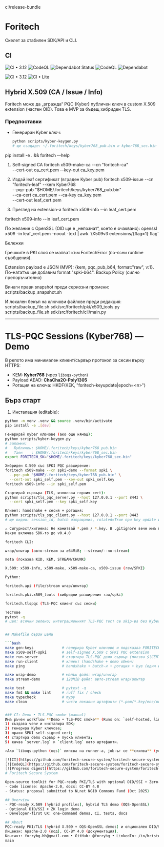 ci/release-bundle
# Foritech

Скелет за стабилен SDK/API и CLI.

## CI
![CI • 3.12](https://github.com/foritech-secure-system/foritech-secure-system/actions/workflows/ci.yml/badge.svg?branch=main)
![CodeQL](https://github.com/foritech-secure-system/foritech-secure-system/actions/workflows/codeql.yml/badge.svg?branch=main)
![Dependabot Status](https://img.shields.io/badge/Dependabot-active-brightgreen?logo=dependabot)
![CodeQL](https://github.com/foritech-secure-system/foritech-secure-system/actions/workflows/codeql.yml/badge.svg?branch=main)
![Dependabot](https://img.shields.io/badge/Dependabot-active-brightgreen?logo=dependabot)

![CI • 3.12](https://github.com/forrybg/foritech-secure-system/actions/workflows/ci.yml/badge.svg?branch=main)
![CI • Lite](https://github.com/forrybg/foritech-secure-system/actions/workflows/ci-lite.yml/badge.svg)

## Hybrid X.509 (CA / Issue / Info)

Foritech може да „вгражда“ PQC (Kyber) публичен ключ в custom X.509 extension (частен OID). Това е MVP за бъдещ хибриден TLS.

### Предпоставки
- Генериран Kyber ключ:
  ```bash
  python scripts/kyber-keygen.py
  # ще създаде: ~/.foritech/keys/kyber768_pub.bin и kyber768_sec.bin

pip install -e . && foritech --help
1) Self-signed CA
foritech x509-make-ca --cn "foritech-ca" \
  --cert-out ca_cert.pem --key-out ca_key.pem

2) Издай leaf сертификат (вграден Kyber pub)
foritech x509-issue --cn "foritech-leaf" --kem Kyber768 \
  --pqc-pub "$HOME/.foritech/keys/kyber768_pub.bin" \
  --ca-cert ca_cert.pem --ca-key ca_key.pem \
  --cert-out leaf_cert.pem

3) Преглед на extension-а
foritech x509-info --in leaf_cert.pem

foritech x509-info --in leaf_cert.pem

По желание с OpenSSL (OID ще е „непознат“, което е очаквано):
openssl x509 -in leaf_cert.pem -noout -text | awk '/X509v3 extensions/{flag=1} flag'

Бележки

Грешките в PKI слоя се мапват към ForitechError (по-ясни runtime съобщения).

Extension payload е JSON (MVP): {kem, pqc_pub_b64, format:"raw", v:1}. По-нататък ще добавим format:"spki-b64".
Backup Policy (силно препоръчително)

Винаги прави snapshot преди сериозни промени:
scripts/backup_snapshot.sh

И локален бекъп на ключови файлове преди редакция:
scripts/backup_file.sh sdk/src/foritech/pki/x509_tools.py
scripts/backup_file.sh sdk/src/foritech/cli/main.py


---

# TLS-PQC Sessions (Kyber768) — Demo

В репото има минимален клиент/сървър протокол за сесии върху HTTPS:
- KEM: **Kyber768** (чрез `liboqs-python`)
- Payload AEAD: **ChaCha20-Poly1305**
- Ротация на ключа: HKDF(KEK, "foritech-keyupdate|epoch=\<n\>")

## Бърз старт

1) Инсталация (editable):
```bash
python -m venv .venv && source .venv/bin/activate
pip install -e .[dev]

Генерирай Kyber ключове (ако още нямаш):
python scripts/kyber-keygen.py
# запомни:
#   Публичен: $HOME/.foritech/keys/kyber768_pub.bin
#   Таен    : $HOME/.foritech/keys/kyber768_sec.bin
export FORITECH_SK="$HOME/.foritech/keys/kyber768_sec.bin"

Хибриден X.509 със SPKI PQC разширение:
foritech x509-make --cn spki-demo --format spki \
  --pqc-pub "$HOME/.foritech/keys/kyber768_pub.bin" \
  --cert-out spki_self.pem --key-out spki_self.key
foritech x509-info --in spki_self.pem

Стартирай сървъра (TLS, използва горния cert):
python scripts/tls_pqc_server.py --host 127.0.0.1 --port 8443 \
  --cert spki_self.pem --key spki_self.key

Клиент: handshake + сесия + ротация:
python scripts/tls_pqc_client.py --host 127.0.0.1 --port 8443
# ще видиш: session_id, batch изпращания, rotated=True при key update и OK ✅

⚠️ Сигурност/хигиена: Не комитвай *.pem / *.key. В .gitignore вече има правила.
Какво включва SDK-то до v0.4.0

foritech CLI:

wrap/unwrap (авто-stream за ≥64MiB; --stream/--no-stream)

meta (показва KID, KEM, STREAM/CHUNK)

X.509: x509-info, x509-make, x509-make-ca, x509-issue (raw/SPKI)

Python:

foritech.api (file/stream wrap/unwrap)

foritech.pki.x509_tools (хибридни разширения raw/spki)

foritech.tlspqc (TLS-PQC клиент със сесии)

Тестове
pytest -q
# цел: всички зелено; интеграционният TLS-PQC тест се skip-ва без Kyber ключове.


## Makefile бързи цели

```bash
make gen-keys             # генерира Kyber ключове и подсказва FORITECH_SK
make x509-self-spki       # self-signed X.509 с SPKI PQC extension
make run-server           # стартира TLS-PQC демо сървър (ползва $(CERT)/$(KEY))
make run-client           # клиент (handshake + demo обмен)
make ping                 # handshake + batch-и + ротация + bye (един изстрел)

make wrap-demo            # малък файл: wrap/unwrap
make stream-demo          # 128MiB файл: авто-stream wrap/unwrap

make test                 # pytest -q
make fmt && make lint     # ruff fix / check
make typecheck            # mypy
make clean                # чисти локални артефакти (*.pem/*.key/enc/out)


### CI: Demo • TLS-PQC smoke (manual)
Има ръчен workflow **Demo • TLS-PQC smoke** (Runs on: `self-hosted, linux`), който:
1) създава venv и инсталира SDK;
2) генерира Kyber ключове;
3) прави SPKI self-signed cert;
4) стартира demo сървър + пуска клиента;
5) качва `server.log` и `client.log` като артефакти.

>Ако `liboqs-python (oqs)` липсва на runner-а, job-ът се **скипва** (успешно), без да чупи таблото.

[![CI](https://github.com/foritech-secure-system/foritech-secure-system/actions/workflows/ci.yml/badge.svg)](https://github.com/foritech-secure-system/foritech-secure-system/actions/workflows/ci.yml)
[![CodeQL](https://github.com/foritech-secure-system/foritech-secure-system/actions/workflows/codeql.yml/badge.svg)](https://github.com/foritech-secure-system/foritech-secure-system/actions/workflows/codeql.yml)
[![Progress digest](https://github.com/foritech-secure-system/foritech-secure-system/actions/workflows/progress-digest.yml/badge.svg)](https://github.com/foritech-secure-system/foritech-secure-system/actions/workflows/progress-digest.yml)
# Foritech Secure System

Open-source toolkit for PQC-ready PKI/TLS with optional DID/SSI + Zero-Knowledge login.
- Code license: Apache-2.0, docs: CC-BY 4.0
- Status: proposal submitted to NLnet NGI0 Commons Fund (Oct 2025)

## Overview
- PQC-ready X.509 (hybrid profiles), hybrid TLS demo (OQS-OpenSSL)
- Optional DID/SSI + ZK login demo
- Developer-first UX: one-command demos, CI, tests, docs

## About
PQC-ready PKI/TLS (hybrid X.509 + OQS-OpenSSL demos) и опционален DID/SSI + ZK login.
Лицензи: Apache-2.0 (код), CC-BY 4.0 (документация).
Контакт: forrybg.hh@gmail.com • GitHub: @forrybg • LinkedIn: /in/hristofor-hristov-67a30a29/
main
